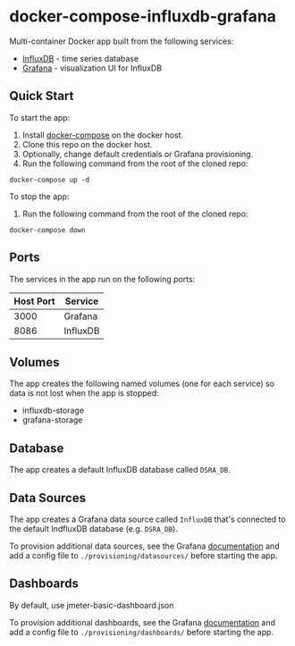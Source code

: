 # docker-compose-influxdb-grafana

Multi-container Docker app built from the following services:

* [InfluxDB](https://github.com/influxdata/influxdb) - time series database
* [Grafana](https://github.com/grafana/grafana) - visualization UI for InfluxDB

## Quick Start

To start the app:

1. Install [docker-compose](https://docs.docker.com/compose/install/) on the docker host.
1. Clone this repo on the docker host.
1. Optionally, change default credentials or Grafana provisioning.
1. Run the following command from the root of the cloned repo:
```
docker-compose up -d
```

To stop the app:

1. Run the following command from the root of the cloned repo:
```
docker-compose down
```

## Ports

The services in the app run on the following ports:

| Host Port | Service |
| - | - |
| 3000 | Grafana |
| 8086 | InfluxDB |

## Volumes

The app creates the following named volumes (one for each service) so data is not lost when the app is stopped:

* influxdb-storage
* grafana-storage


## Database

The app creates a default InfluxDB database called `DSRA_DB`.

## Data Sources

The app creates a Grafana data source called `InfluxDB` that's connected to the default IndfluxDB database (e.g. `DSRA_DB`).

To provision additional data sources, see the Grafana [documentation](http://docs.grafana.org/administration/provisioning/#datasources) and add a config file to `./provisioning/datasources/` before starting the app.

## Dashboards

By default, use jmeter-basic-dashboard.json

To provision additional dashboards, see the Grafana [documentation](http://docs.grafana.org/administration/provisioning/#dashboards) and add a config file to `./provisioning/dashboards/` before starting the app.